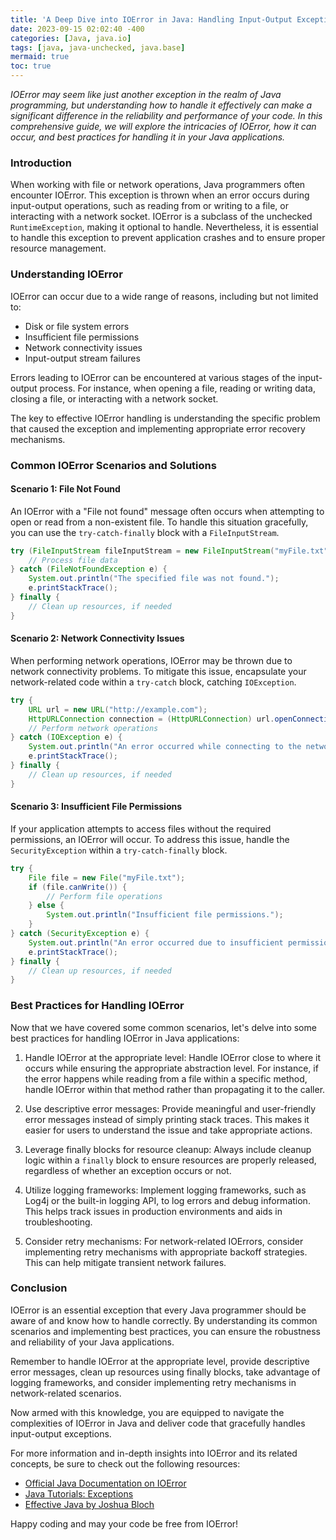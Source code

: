 ```yaml
---
title: 'A Deep Dive into IOError in Java: Handling Input-Output Exceptions Like a Pro'
date: 2023-09-15 02:02:40 -400
categories: [Java, java.io]
tags: [java, java-unchecked, java.base]
mermaid: true
toc: true
---
```



_IOError may seem like just another exception in the realm of Java programming, but understanding how to handle it effectively can make a significant difference in the reliability and performance of your code. In this comprehensive guide, we will explore the intricacies of IOError, how it can occur, and best practices for handling it in your Java applications._

### Introduction
When working with file or network operations, Java programmers often encounter IOError. This exception is thrown when an error occurs during input-output operations, such as reading from or writing to a file, or interacting with a network socket. IOError is a subclass of the unchecked `RuntimeException`, making it optional to handle. Nevertheless, it is essential to handle this exception to prevent application crashes and to ensure proper resource management.

### Understanding IOError
IOError can occur due to a wide range of reasons, including but not limited to:

- Disk or file system errors
- Insufficient file permissions
- Network connectivity issues
- Input-output stream failures

Errors leading to IOError can be encountered at various stages of the input-output process. For instance, when opening a file, reading or writing data, closing a file, or interacting with a network socket.

The key to effective IOError handling is understanding the specific problem that caused the exception and implementing appropriate error recovery mechanisms.

### Common IOError Scenarios and Solutions

#### Scenario 1: File Not Found
An IOError with a "File not found" message often occurs when attempting to open or read from a non-existent file. To handle this situation gracefully, you can use the `try-catch-finally` block with a `FileInputStream`.

```java
try (FileInputStream fileInputStream = new FileInputStream("myFile.txt")) {
    // Process file data
} catch (FileNotFoundException e) {
    System.out.println("The specified file was not found.");
    e.printStackTrace();
} finally {
    // Clean up resources, if needed
}
```

#### Scenario 2: Network Connectivity Issues
When performing network operations, IOError may be thrown due to network connectivity problems. To mitigate this issue, encapsulate your network-related code within a `try-catch` block, catching `IOException`.

```java
try {
    URL url = new URL("http://example.com");
    HttpURLConnection connection = (HttpURLConnection) url.openConnection();
    // Perform network operations
} catch (IOException e) {
    System.out.println("An error occurred while connecting to the network.");
    e.printStackTrace();
} finally {
    // Clean up resources, if needed
}
```

#### Scenario 3: Insufficient File Permissions
If your application attempts to access files without the required permissions, an IOError will occur. To address this issue, handle the `SecurityException` within a `try-catch-finally` block.

```java
try {
    File file = new File("myFile.txt");
    if (file.canWrite()) {
        // Perform file operations
    } else {
        System.out.println("Insufficient file permissions.");
    }
} catch (SecurityException e) {
    System.out.println("An error occurred due to insufficient permissions.");
    e.printStackTrace();
} finally {
    // Clean up resources, if needed
}
```

### Best Practices for Handling IOError
Now that we have covered some common scenarios, let's delve into some best practices for handling IOError in Java applications:

1. Handle IOError at the appropriate level: Handle IOError close to where it occurs while ensuring the appropriate abstraction level. For instance, if the error happens while reading from a file within a specific method, handle IOError within that method rather than propagating it to the caller.

2. Use descriptive error messages: Provide meaningful and user-friendly error messages instead of simply printing stack traces. This makes it easier for users to understand the issue and take appropriate actions.

3. Leverage finally blocks for resource cleanup: Always include cleanup logic within a `finally` block to ensure resources are properly released, regardless of whether an exception occurs or not.

4. Utilize logging frameworks: Implement logging frameworks, such as Log4j or the built-in logging API, to log errors and debug information. This helps track issues in production environments and aids in troubleshooting.

5. Consider retry mechanisms: For network-related IOErrors, consider implementing retry mechanisms with appropriate backoff strategies. This can help mitigate transient network failures.

### Conclusion
IOError is an essential exception that every Java programmer should be aware of and know how to handle correctly. By understanding its common scenarios and implementing best practices, you can ensure the robustness and reliability of your Java applications.

Remember to handle IOError at the appropriate level, provide descriptive error messages, clean up resources using finally blocks, take advantage of logging frameworks, and consider implementing retry mechanisms in network-related scenarios.

Now armed with this knowledge, you are equipped to navigate the complexities of IOError in Java and deliver code that gracefully handles input-output exceptions.

For more information and in-depth insights into IOError and its related concepts, be sure to check out the following resources:

- [Official Java Documentation on IOError](https://docs.oracle.com/en/java/javase/14/docs/api/java.base/java/io/IOError.html)
- [Java Tutorials: Exceptions](https://docs.oracle.com/javase/tutorial/essential/exceptions/)
- [Effective Java by Joshua Bloch](https://www.amazon.com/Effective-Java-3rd-Joshua-Bloch/dp/0134685997)

Happy coding and may your code be free from IOError!